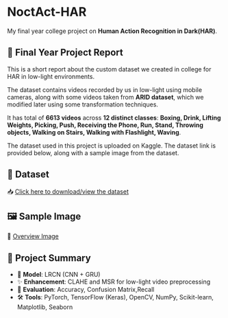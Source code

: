 # NoctAct-HAR
My final year college project on **Human Action Recognition in Dark(HAR)**.

## 📘 Final Year Project Report
This is a short report about the custom dataset we created in college for HAR in low-light environments.

The dataset contains videos recorded by us in low-light using mobile cameras, along with some videos taken from **ARID dataset**, which we modified later using some transformation techniques.

It has total of **6613 videos** across **12 distinct classes**:
**Boxing, Drink, Lifting Weights, Picking, Push, Receiving the Phone, Run, Stand, Throwing objects, Walking on Stairs, Walking with Flashlight, Waving**.

The dataset used in this project is uploaded on Kaggle. The dataset link is provided below, along with a sample image from the dataset.

## 📂 Dataset
📥 [Click here to download/view the dataset](https://www.kaggle.com/datasets/lakavathakshay/noctact-har)


## 🖼️ Sample Image
📸 [Overview Image](./sample_img.png)

## 📌 Project Summary

- 🧠 **Model**: LRCN (CNN + GRU)
- ✨ **Enhancement**: CLAHE and MSR for low-light video preprocessing
- 🧪 **Evaluation**: Accuracy, Confusion Matrix,Recall
- 🛠️ **Tools**: PyTorch, TensorFlow (Keras), OpenCV, NumPy, Scikit-learn, Matplotlib, Seaborn

  
